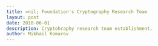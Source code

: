 ```yaml
---
title: =nil; Foundation's Cryptography Research Team
layout: post
date: 2018-06-01
description: Cryptohraphy research team establishment.
author: Mikhail Komarov
---
```

